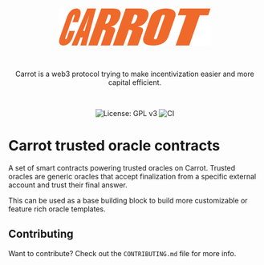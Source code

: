 <br />

<p align="center">
    <img src=".github/static/logo.svg" alt="Carrot logo" width="60%" />
</p>

<br />

<p align="center">
    Carrot is a web3 protocol trying to make incentivization easier and more capital
    efficient.
</p>

<br />

<p align="center">
    <img src="https://img.shields.io/badge/License-GPLv3-blue.svg" alt="License: GPL v3">
    <img src="https://github.com/carrot-kpi/trusted-oracle-contract/actions/workflows/ci.yml/badge.svg" alt="CI">
</p>

# Carrot trusted oracle contracts

A set of smart contracts powering trusted oracles on Carrot. Trusted oracles are
generic oracles that accept finalization from a specific external account and
trust their final answer.

This can be used as a base building block to build more customizable or feature
rich oracle templates.

## Contributing

Want to contribute? Check out the `CONTRIBUTING.md` file for more info.
